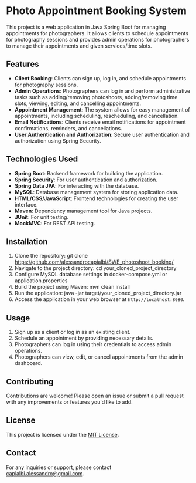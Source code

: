 # Photo Appointment Booking System

This project is a web application in Java Spring Boot for managing appointments for photographers. It allows clients to schedule appointments for photography sessions and provides admin operations for photographers to manage their appointments and given services/time slots.

## Features

- **Client Booking**: Clients can sign up, log in, and schedule appointments for photography sessions.
- **Admin Operations**: Photographers can log in and perform administrative tasks such as adding/removing photoshoots, adding/removing time slots, viewing, editing, and cancelling appointments.
- **Appointment Management**: The system allows for easy management of appointments, including scheduling, rescheduling, and cancellation.
- **Email Notifications**: Clients receive email notifications for appointment confirmations, reminders, and cancellations.
- **User Authentication and Authorization**: Secure user authentication and authorization using Spring Security.

## Technologies Used

- **Spring Boot**: Backend framework for building the application.
- **Spring Security**: For user authentication and authorization.
- **Spring Data JPA**: For interacting with the database.
- **MySQL**: Database management system for storing application data.
- **HTML/CSS/JavaScript**: Frontend technologies for creating the user interface.
- **Maven**: Dependency management tool for Java projects.
- **JUnit**: For unit testing.
- **MockMVC**: For REST API testing.

## Installation

1. Clone the repository: git clone https://github.com/alessandrocapialbi/SWE_photoshoot_booking/
2. Navigate to the project directory: cd your_cloned_project_directory
3. Configure MySQL database settings in docker-compose.yml or application.properties
4. Build the project using Maven: mvn clean install
5. Run the application: java -jar target/your_cloned_project_directory.jar
6. Access the application in your web browser at `http://localhost:8080`.

## Usage

1. Sign up as a client or log in as an existing client.
2. Schedule an appointment by providing necessary details.
3. Photographers can log in using their credentials to access admin operations.
4. Photographers can view, edit, or cancel appointments from the admin dashboard.

## Contributing

Contributions are welcome! Please open an issue or submit a pull request with any improvements or features you'd like to add.

## License

This project is licensed under the [MIT License](LICENSE).

## Contact

For any inquiries or support, please contact [capialbi.alessandro@gmail.com](mailto:capialbi.alessandro@gmail.com).





